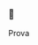 ###  👋
Prova
<!--
**coalex60/coalex60** is a ✨ _special_ ✨ repository because its `README.md` (this file) appears on your GitHub profile.

Here are some ideas to get you started:



